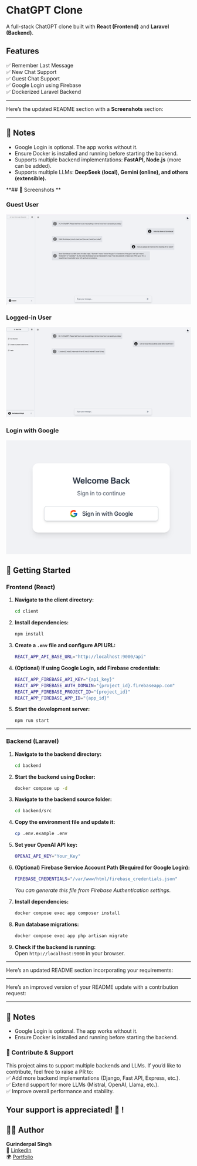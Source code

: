 # ChatGPT Clone  

A full-stack ChatGPT clone built with **React (Frontend)** and **Laravel (Backend)**.  

## Features  

✅ Remember Last Message  
✅ New Chat Support  
✅ Guest Chat Support  
✅ Google Login using Firebase  
✅ Dockerized Laravel Backend  

---

Here’s the updated README section with a **Screenshots** section:  

---

## 🎯 Notes  
- Google Login is optional. The app works without it.  
- Ensure Docker is installed and running before starting the backend.  
- Supports multiple backend implementations: **FastAPI, Node.js** (more can be added).  
- Supports multiple LLMs: **DeepSeek (local), Gemini (online), and others (extensible).**  

**## 📸 Screenshots  **

### Guest User  
![Guest User](https://raw.githubusercontent.com/Gurinder-Batth/chat-gpt-clone/refs/heads/main/client/screenshot/guest-user.png)  

### Logged-in User  
![Logged-in User](https://raw.githubusercontent.com/Gurinder-Batth/chat-gpt-clone/refs/heads/main/client/screenshot/login-user.png)  

### Login with Google  
![Login with Google](https://raw.githubusercontent.com/Gurinder-Batth/chat-gpt-clone/refs/heads/main/client/screenshot/login-with-goole.png)  


## 🚀 Getting Started  

### Frontend (React)  

1. **Navigate to the client directory:**  
   ```sh
   cd client
   ```
2. **Install dependencies:**  
   ```sh
   npm install
   ```
3. **Create a `.env` file and configure API URL:**  
   ```sh
   REACT_APP_API_BASE_URL="http://localhost:9000/api"
   ```
4. **(Optional) If using Google Login, add Firebase credentials:**  
   ```sh
   REACT_APP_FIREBASE_API_KEY="{api_key}"
   REACT_APP_FIREBASE_AUTH_DOMAIN="{project_id}.firebaseapp.com"
   REACT_APP_FIREBASE_PROJECT_ID="{project_id}"
   REACT_APP_FIREBASE_APP_ID="{app_id}"
   ```
5. **Start the development server:**  
   ```sh
   npm run start
   ```

---

### Backend (Laravel)  

1. **Navigate to the backend directory:**  
   ```sh
   cd backend
   ```
2. **Start the backend using Docker:**  
   ```sh
   docker compose up -d
   ```
3. **Navigate to the backend source folder:**  
   ```sh
   cd backend/src
   ```
4. **Copy the environment file and update it:**  
   ```sh
   cp .env.example .env
   ```
5. **Set your OpenAI API key:**  
   ```sh
   OPENAI_API_KEY="Your_Key"
   ```
6. **(Optional) Firebase Service Account Path (Required for Google Login):**  
   ```sh
   FIREBASE_CREDENTIALS="/var/www/html/firebase_credentials.json"
   ```
   *You can generate this file from Firebase Authentication settings.*  
   
7. **Install dependencies:**  
   ```sh
   docker compose exec app composer install
   ```
8. **Run database migrations:**  
   ```sh
   docker compose exec app php artisan migrate
   ```
9. **Check if the backend is running:**  
   Open `http://localhost:9000` in your browser.  

---

Here’s an updated README section incorporating your requirements:  

---

Here’s an improved version of your README update with a contribution request:  

---

## 🎯 Notes  
- Google Login is optional. The app works without it.  
- Ensure Docker is installed and running before starting the backend.  

### 🤝 Contribute & Support  
This project aims to support multiple backends and LLMs. If you’d like to contribute, feel free to raise a PR to:  
✅ Add more backend implementations (Django, Fast API, Express, etc.).  
✅ Extend support for more LLMs (Mistral, OpenAI, Llama, etc.).  
✅ Improve overall performance and stability.  

Your support is appreciated! 🚀  !
---

## 👨‍💻 Author  

**Gurinderpal Singh**  
🔗 [LinkedIn](https://www.linkedin.com/in/gurinderpal-batth)  
🌍 [Portfolio](https://gurinder.mondaygeek.live)  
